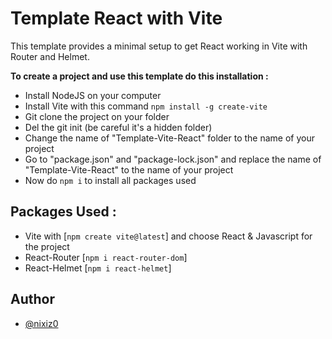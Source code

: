 # Template React with Vite

This template provides a minimal setup to get React working in Vite with Router and Helmet.

**To create a project and use this template do this installation :**
- Install NodeJS on your computer
- Install Vite with this command ```npm install -g create-vite```
- Git clone the project on your folder
- Del the git init (be careful it's a hidden folder)
- Change the name of "Template-Vite-React" folder to the name of your project
- Go to "package.json" and "package-lock.json" and replace the name of "Template-Vite-React" to the name of your project
- Now do ```npm i``` to install all packages used


## Packages Used :
- Vite with [```npm create vite@latest```] and choose React & Javascript for the project
- React-Router [```npm i react-router-dom```]
- React-Helmet [```npm i react-helmet```]


## Author

- [@nixiz0](https://github.com/nixiz0)
